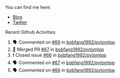 You can find me here: 

* [Blog](https://csgrinding.xyz)
* [Twitter](https://twitter.com/BobFang1992)

Recent Github Activities:
<!--START_SECTION:activity-->
1. 🗣 Commented on [#69](https://github.com/bobfang1992/pytomlpp/issues/69) in [bobfang1992/pytomlpp](https://github.com/bobfang1992/pytomlpp)
2. 🎉 Merged PR [#67](https://github.com/bobfang1992/pytomlpp/pull/67) in [bobfang1992/pytomlpp](https://github.com/bobfang1992/pytomlpp)
3. ❗️ Closed issue [#66](https://github.com/bobfang1992/pytomlpp/issues/66) in [bobfang1992/pytomlpp](https://github.com/bobfang1992/pytomlpp)
4. 🗣 Commented on [#67](https://github.com/bobfang1992/pytomlpp/issues/67) in [bobfang1992/pytomlpp](https://github.com/bobfang1992/pytomlpp)
5. 🗣 Commented on [#66](https://github.com/bobfang1992/pytomlpp/issues/66) in [bobfang1992/pytomlpp](https://github.com/bobfang1992/pytomlpp)
<!--END_SECTION:activity-->
